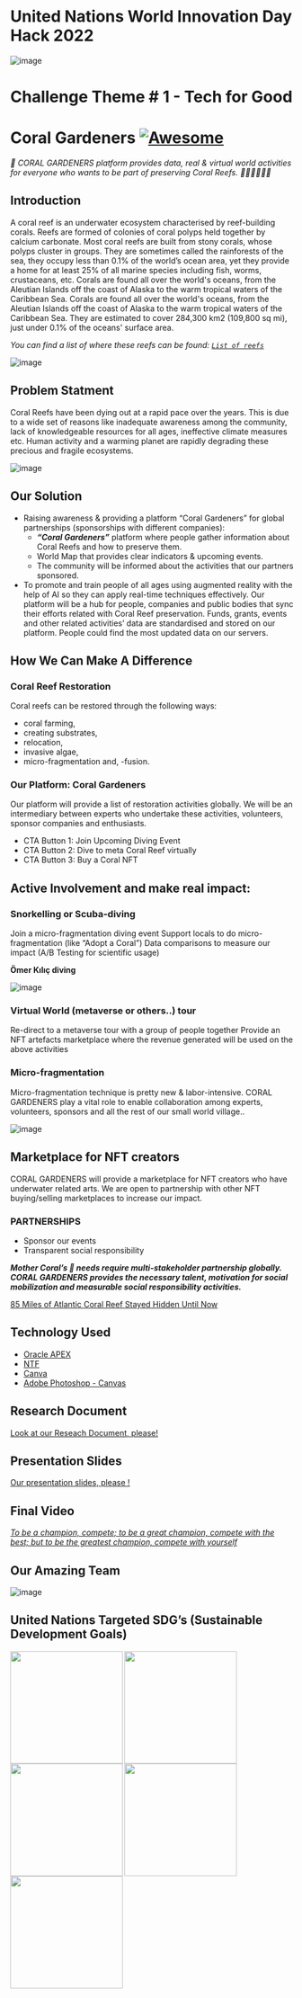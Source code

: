 # United Nations World Innovation Day Hack 2022  
 
![image](https://drive.google.com/uc?export=view&id=1eTXPdc-J3QS6rfEY0cxUFFU_ugJ382o3)

# Challenge Theme # 1 - Tech for Good 
# Coral Gardeners [![Awesome](https://cdn.rawgit.com/sindresorhus/awesome/d7305f38d29fed78fa85652e3a63e154dd8e8829/media/badge.svg)](https://github.com/sindresorhus/awesome)

_🐚 CORAL GARDENERS platform provides data, real &amp; virtual world activities for everyone who wants to be part of preserving Coral Reefs. 🦑🐠🐋🐡🦞🦀_

## Introduction
A coral reef is an underwater ecosystem characterised by reef-building corals. Reefs are formed of colonies of coral polyps held together by calcium carbonate.  Most coral reefs are built from stony corals, whose polyps cluster in groups. They are sometimes called the rainforests of the sea, they occupy less than 0.1% of the world’s ocean area, yet they provide a home for at least 25% of all marine species including fish, worms, crustaceans, etc.
Corals are found all over the world's oceans, from the Aleutian Islands off the coast of Alaska to the warm tropical waters of the Caribbean Sea. Corals are found all over the world's oceans, from the Aleutian Islands off the coast of Alaska to the warm tropical waters of the Caribbean Sea. They are estimated to cover 284,300 km2 (109,800 sq mi), just under 0.1% of the oceans' surface area. 

*You can find a list of where these reefs can be found: [`List of reefs`](https://en.wikipedia.org/wiki/List_of_reefs)* 

![image](https://drive.google.com/uc?export=view&id=16aQBNYRzhe1Xg5w7qpn5xjUBqxN0im1X)

## Problem Statment

Coral Reefs have been dying out at a rapid pace over the years. This is due to a wide set of reasons like inadequate awareness among the community, lack of knowledgeable resources for all ages, ineffective climate measures etc. Human activity and a warming planet are rapidly degrading these precious and fragile ecosystems.

![image](https://static.wixstatic.com/media/c0fb09_f9afbb32cc274256a5e8c384cdbc3013~mv2.jpg/v1/fill/w_512,h_288,al_c/c0fb09_f9afbb32cc274256a5e8c384cdbc3013~mv2.jpg)

## Our Solution 

- Raising awareness & providing a platform “Coral Gardeners” for global partnerships (sponsorships with different companies):
  - **_“Coral Gardeners”_**  platform where people gather information about Coral Reefs and how to preserve them.
  - World Map that provides clear indicators & upcoming events.
  - The community will be informed about the activities that our partners sponsored.  
- To promote and train people of all ages using augmented reality with the help of AI so they can apply real-time techniques effectively. Our platform will be a hub for people, companies and public bodies that sync their efforts related with Coral Reef preservation. Funds, grants, events and other related activities’ data are standardised and stored on our platform. People could find the most updated data on our servers. 

## How We Can Make A Difference
### Coral Reef Restoration
Coral reefs can be restored through the following ways: 
 - coral farming, 
 - creating substrates, 
 - relocation, 
 - invasive algae, 
 - micro-fragmentation and, 
 -fusion.

### Our Platform: Coral Gardeners
Our platform will provide a list of restoration activities globally. We will be an intermediary between experts who undertake these activities, volunteers, sponsor companies and enthusiasts.   
- CTA Button 1: Join Upcoming Diving Event 
- CTA Button 2: Dive to meta Coral Reef virtually
- CTA Button 3: Buy a Coral NFT

## Active Involvement and make real impact:
### Snorkelling or Scuba-diving 
Join a micro-fragmentation diving event 
Support locals to do micro-fragmentation (like “Adopt a Coral”) 
Data comparisons to measure our impact (A/B Testing for scientific usage)

**Ömer Kılıç diving**

![image](https://drive.google.com/uc?export=view&id=1Qrim18Uy-659NpcXYFdyT7Um7tV6Yuzq)


### Virtual World (metaverse or others..) tour
Re-direct to a metaverse tour with a group of people together
Provide an NFT artefacts marketplace where the revenue generated will be used on the above activities

### Micro-fragmentation
Micro-fragmentation technique is pretty new &  labor-intensive. CORAL GARDENERS play a vital role to enable collaboration among experts, volunteers, sponsors and all the rest of our small world village..

![image](https://drive.google.com/uc?export=view&id=1i2vaPEIY0fKSr_gNfqSZa_hLNDyYYdRM)

## Marketplace for NFT creators
CORAL GARDENERS will provide a marketplace for NFT creators who have underwater related arts. We are open to partnership with other NFT buying/selling marketplaces to increase our impact.

### PARTNERSHIPS
- Sponsor our events
- Transparent social responsibility 

***Mother Coral’s 💟 needs require multi-stakeholder partnership globally. CORAL GARDENERS provides the necessary talent, motivation for social mobilization and measurable social responsibility activities.***

[85 Miles of Atlantic Coral Reef Stayed Hidden Until Now](https://www.livescience.com/63442-new-coral-reef-found.html)


## Technology Used
- [Oracle APEX](https://apex.oracle.com/en/)
- [NTF](https://solsea.io/)
- [Canva](https://www.canva.com)
- [Adobe Photoshop - Canvas](https://www.adobe.com/)

## Research Document
[Look at our Reseach Document, please!](https://docs.google.com/document/d/10IbE9c50wdzqiuzbYAXASws7El42F2Wu2A7X2pXdGYM/edit)

## Presentation Slides
[Our presentation slides, please !](https://docs.google.com/presentation/d/1enL62UDvzbNuPkFUlX1hiT0SCmMeUw5ksvug5ez0YnQ/edit#slide=id.g126be710dcb_7_11)

## Final Video
[*To be a champion, compete; to be a great champion, compete with the best; but to be the greatest champion, compete with yourself*](https://www.youtube.com/c/MegMrinaliniSundaram)


## Our Amazing Team

![image](https://drive.google.com/uc?export=view&id=1UmNAywayFWZ3WzFjQA1OmYnsRvmsPpKq) 
## United Nations Targeted SDG’s (Sustainable Development Goals) 

<img align="left" width="200" height="200" src="https://geca.eco/wp-content/uploads/2021/09/8_SDG_MakeEveryDayCount_Gifs_GDU.gif">
<img align="left" width="200" height="200" src="https://itpo-germany.org/wp-content/uploads/2021/06/9_SDG_MakeEveryDayCount_Gifs_GDU.gif">
<img align="left" width="200" height="200" src="https://drive.google.com/uc?export=view&id=1yWsPJCIS7d0btHrVEOWEfIQht9fJA8KP">
<img align="left" width="200" height="200" src="https://drive.google.com/uc?export=view&id=1bgsCpGHovZ_nX-1vCvIv-XTfOuH5Qp_Q">
<img align="left" width="200" height="200" src="https://drive.google.com/uc?export=view&id=11iRNTzfTUhCLroc1jm5vBYCSYxvGcJ60">

